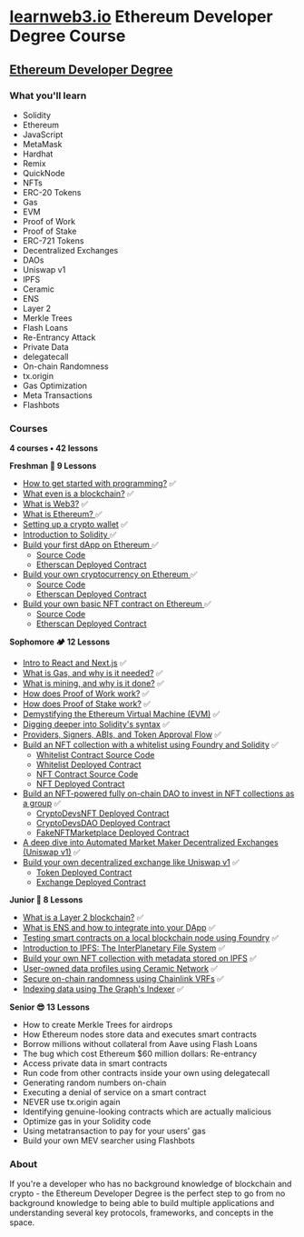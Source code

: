 # [learnweb3.io](https://learnweb3.io/) Ethereum Developer Degree Course

## [Ethereum Developer Degree](https://learnweb3.io/degrees/ethereum-developer-degree/)

### What you'll learn
- Solidity
- Ethereum
- JavaScript
- MetaMask
- Hardhat
- Remix
- QuickNode
- NFTs
- ERC-20 Tokens
- Gas
- EVM
- Proof of Work
- Proof of Stake
- ERC-721 Tokens
- Decentralized Exchanges
- DAOs
- Uniswap v1
- IPFS
- Ceramic
- ENS
- Layer 2
- Merkle Trees
- Flash Loans
- Re-Entrancy Attack
- Private Data
- delegatecall
- On-chain Randomness
- tx.origin
- Gas Optimization
- Meta Transactions
- Flashbots

### Courses

**4 courses • 42 lessons**


**Freshman 🚀 9 Lessons**

- [How to get started with programming?](https://learnweb3.io/degrees/ethereum-developer-degree/freshman/how-to-get-started-with-programming/) ✅
- [What even is a blockchain?](https://learnweb3.io/degrees/ethereum-developer-degree/freshman/what-even-is-a-blockchain/) ✅
- [What is Web3?](https://learnweb3.io/degrees/ethereum-developer-degree/freshman/what-is-web3/) ✅
- [What is Ethereum? ](https://learnweb3.io/degrees/ethereum-developer-degree/freshman/what-is-ethereum/) ✅
- [Setting up a crypto wallet](https://learnweb3.io/degrees/ethereum-developer-degree/freshman/setting-up-a-crypto-wallet/) ✅
- [Introduction to Solidity ](https://learnweb3.io/degrees/ethereum-developer-degree/freshman/introduction-to-solidity/) ✅
- [Build your first dApp on Ethereum ](https://learnweb3.io/degrees/ethereum-developer-degree/freshman/build-your-first-d-app-on-ethereum/) ✅
  - [Source Code](https://github.com/mishraji874/learnweb3.io-Ethereum-Degree-Course/tree/main/build-your-first-dapp-on-ethereum) 
  - [Etherscan Deployed Contract](https://sepolia.etherscan.io/address/0xAE78706F961f42f3503B14B5B1E4f1f4e0A7D751)
- [Build your own cryptocurrency on Ethereum ](https://learnweb3.io/degrees/ethereum-developer-degree/freshman/build-your-own-cryptocurrency-on-ethereum/) ✅
  - [Source Code](https://github.com/mishraji874/learnweb3.io-Ethereum-Degree-Course/blob/main/build-your-own-cryptocurrency-on-ethereum/LW3Token.sol) 
  - [Etherscan Deployed Contract](https://sepolia.etherscan.io/address/0x7259D66C4d5148e4f509f80Bc5b855Be53B8ce2D)
- [Build your own basic NFT contract on Ethereum ](https://learnweb3.io/degrees/ethereum-developer-degree/freshman/build-your-own-basic-nft-contract-on-ethereum/) ✅
  - [Source Code](https://github.com/mishraji874/learnweb3.io-Ethereum-Degree-Course/blob/main/build-your-own-basic-nft-contract/src/NFTee.sol) 
  - [Etherscan Deployed Contract](https://sepolia.etherscan.io/address/0xF611adA1f67fca9751cFB3a23cD41bf9b657aaFd)

**Sophomore 🏕️ 12 Lessons**

- [Intro to React and Next.js](https://learnweb3.io/degrees/ethereum-developer-degree/sophomore/intro-to-react-and-next-js/) ✅
- [What is Gas, and why is it needed?](https://learnweb3.io/degrees/ethereum-developer-degree/sophomore/what-is-gas-and-why-is-it-needed/) ✅
- [What is mining, and why is it done?](https://learnweb3.io/degrees/ethereum-developer-degree/sophomore/what-is-mining-and-why-is-it-done/) ✅
- [How does Proof of Work work?](https://learnweb3.io/degrees/ethereum-developer-degree/sophomore/how-does-proof-of-work-work/) ✅
- [How does Proof of Stake work?](https://learnweb3.io/degrees/ethereum-developer-degree/sophomore/how-does-proof-of-stake-work/) ✅
- [Demystifying the Ethereum Virtual Machine (EVM)](https://learnweb3.io/degrees/ethereum-developer-degree/sophomore/demystifying-the-ethereum-virtual-machine-evm/) ✅
- [Digging deeper into Solidity's syntax](https://learnweb3.io/degrees/ethereum-developer-degree/sophomore/digging-deeper-into-soliditys-syntax/) ✅
- [Providers, Signers, ABIs, and Token Approval Flow](https://learnweb3.io/degrees/ethereum-developer-degree/sophomore/providers-signers-abis-and-token-approval-flow/) ✅
- [Build an NFT collection with a whitelist using Foundry and Solidity](https://learnweb3.io/degrees/ethereum-developer-degree/sophomore/build-an-nft-collection-with-a-whitelist-using-foundry-and-solidity/) ✅
  - [Whitelist Contract Source Code](https://github.com/mishraji874/learnweb3.io-Ethereum-Degree-Course/blob/main/build-an-nft-collection-with-whitelist-using-foundry-and-solidity/Whitelist.sol)
  - [Whitelist Deployed Contract](https://sepolia.etherscan.io/address/0x4b8e0bd9c56d391176c0c04e30c97e0bb90fde28#code)
  - [NFT Contract Source Code](https://github.com/mishraji874/learnweb3.io-Ethereum-Degree-Course/blob/main/build-an-nft-collection-with-whitelist-using-foundry-and-solidity/CryptoDevs.sol)
  - [NFT Deployed Contract](https://sepolia.etherscan.io/address/0xa1649bfb46945ef7aedd882eba51e93119448d7f)
- [Build an NFT-powered fully on-chain DAO to invest in NFT collections as a group](https://learnweb3.io/degrees/ethereum-developer-degree/sophomore/build-an-nft-powered-fully-on-chain-dao-to-invest-in-nft-collections-as-a-group/) ✅
  - [CryptoDevsNFT Deployed Contract](https://sepolia.etherscan.io/address/0x4c66496356E70E1D4B668534c03Fb3729Ad4F8B4)
  - [CryptoDevsDAO Deployed Contract](https://sepolia.etherscan.io/address/0x5fAf508cD6DC8F07B9CB7B574c0913BeA6fE0688)
  - [FakeNFTMarketplace Deployed Contract](https://sepolia.etherscan.io/address/0xc494f8C8112827A0d0FC7B8c0fC044a904C704e6)
- [A deep dive into Automated Market Maker Decentralized Exchanges (Uniswap v1)](https://learnweb3.io/degrees/ethereum-developer-degree/sophomore/a-deep-dive-into-automated-market-maker-decentralized-exchanges-uniswap-v1/) ✅
- [Build your own decentralized exchange like Uniswap v1](https://learnweb3.io/degrees/ethereum-developer-degree/sophomore/build-your-own-decentralized-exchange-like-uniswap-v1/) ✅
  - [Token Deployed Contract](https://sepolia.etherscan.io/address/0x9e46da0f9b7318381f3831f42e73c009560406e4)
  - [Exchange Deployed Contract](https://sepolia.etherscan.io/address/0xdd805c47a619029fecffd5a657c2206c1cb4d6be)

**Junior 👷 8 Lessons**

- [What is a Layer 2 blockchain?](https://learnweb3.io/degrees/ethereum-developer-degree/junior/what-is-a-layer-2-blockchain/) ✅
- [What is ENS and how to integrate into your DApp](https://learnweb3.io/degrees/ethereum-developer-degree/junior/what-is-ens-and-how-to-integrate-into-your-d-app/) ✅
- [Testing smart contracts on a local blockchain node using Foundry](https://learnweb3.io/courses/junior/testing-smart-contracts-on-a-local-blockchain-node-using-foundry/) ✅
- [Introduction to IPFS: The InterPlanetary File System](https://learnweb3.io/courses/junior/introduction-to-ipfs-the-inter-planetary-file-system/) ✅
- [Build your own NFT collection with metadata stored on IPFS](https://learnweb3.io/courses/junior/build-your-own-nft-collection-with-metadata-stored-on-ipfs/) ✅
- [User-owned data profiles using Ceramic Network](https://learnweb3.io/degrees/ethereum-developer-degree/junior/user-owned-data-profiles-using-ceramic-network/) ✅
- [Secure on-chain randomness using Chainlink VRFs](https://learnweb3.io/courses/junior/secure-on-chain-randomness-using-chainlink-vrfs/) ✅
- [Indexing data using The Graph's Indexer](https://learnweb3.io/degrees/ethereum-developer-degree/junior/indexing-data-using-the-graphs-indexer/) ✅

**Senior 😎 13 Lessons**

- How to create Merkle Trees for airdrops
- How Ethereum nodes store data and executes smart contracts
- Borrow millions without collateral from Aave using Flash Loans
- The bug which cost Ethereum $60 million dollars: Re-entrancy
- Access private data in smart contracts
- Run code from other contracts inside your own using delegatecall
- Generating random numbers on-chain
- Executing a denial of service on a smart contract
- NEVER use tx.origin again
- Identifying genuine-looking contracts which are actually malicious
- Optimize gas in your Solidity code
- Using metatransaction to pay for your users' gas
- Build your own MEV searcher using Flashbots

### About

If you're a developer who has no background knowledge of blockchain and crypto - the Ethereum Developer Degree is the perfect step to go from no background knowledge to being able to build multiple applications and understanding several key protocols, frameworks, and concepts in the space.